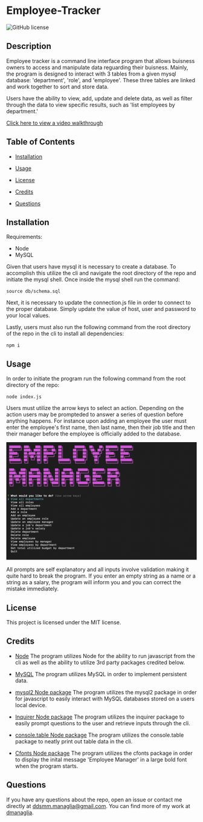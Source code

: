 # Employee-Tracker
  ![GitHub license](https://img.shields.io/badge/license-MIT-blue.svg)

  ## Description
  
  Employee tracker is a command line interface program that allows buisness owners to access and manipulate data reguarding their buisness. Mainly, the program is designed to interact with 3 tables from a given mysql database: 'department', 'role', and 'employee'. These three tables are linked and work together to sort and store data.

  Users have the ability to view, add, update and delete data, as well as filter through the data to view specific results, such as 'list employees by department.'
  
  [Click here to view a video walkthrough](https://drive.google.com/file/d/1NOyErjZeRhpEygjvaiy0Z30r7M_hdUac/view)

  ## Table of Contents
    
  * [Installation](#installation)

  * [Usage](#usage)

  * [License](#license)

  * [Credits](#credits)

  * [Questions](#questions)
  
  ## Installation

  Requirements:
  * Node  
  * MySQL

  Given that users have mysql it is necessary to create a database. To accomplish this utilize the cli and navigate the root directory of the repo and initiate the mysql shell. Once inside the mysql shell run the command:

  ```
  source db/schema.sql
  ```

  Next, it is necessary to update the connection.js file in order to connect to the proper database. Simply update the value of host, user and password to your local values.

  Lastly, users must also run the following command from the root directory of the repo in the cli to install all dependencies:

  ```
  npm i
  ```
  
  ## Usage

  In order to initiate the program run the following command from the root directory of the repo:

  ```
  node index.js
  ```

  Users must utilize the arrow keys to select an action. Depending on the action users may be prompteded to answer a series of question before anything happens. For instance upon adding an employee the user must enter the employee's first name, then last name, then their job title and then their manager before the employee is officially added to the database. 

  ![Employee Tracker Screenshot](./assets/employee-tracker-screenshot.png)

  All prompts are self explanatory and all inputs involve validation making it quite hard to break the program. If you enter an empty string as a name or a string as a salary, the program will inform you and you can correct the mistake immediately.

  ## License

  This project is licensed under the MIT license.

  ## Credits

  * [Node](https://nodejs.org/en/) The program utilizes Node for the ability to run javascript from the cli as well as the ability to utilize 3rd party packages credited below.

  * [MySQL](https://www.mysql.com/) The program utilizes MySQL in order to implement persistent data.

  * [mysql2 Node package](https://www.npmjs.com/package/mysql2) The program utilizes the mysql2 package in order for javascript to easily interact with MySQL databases stored on a users local device.
 
  * [Inquirer Node package](https://www.npmjs.com/package/inquirer) The program utilizes the inquirer package to easily prompt questions to the user and retrieve inputs through the cli.

  * [console.table Node package](https://www.npmjs.com/package/console.table) The program utilizes the console.table package to neatly print out table data in the cli.

  * [Cfonts Node package](https://www.npmjs.com/package/cfonts) The program utilizes the cfonts package in order to display the inital message 'Employee Manager' in a large bold font when the program starts. 

  ## Questions

  If you have any questions about the repo, open an issue or contact me directly at ddsmm.managlia@gmail.com. You can find more of my work at [dmanaglia](https://www.github.com/dmanaglia).
  
